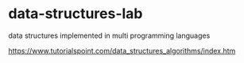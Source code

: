 # data-structures-lab
data structures implemented in multi programming languages


https://www.tutorialspoint.com/data_structures_algorithms/index.htm
